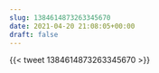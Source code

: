 ```yaml
---
slug: 1384614873263345670
date: 2021-04-20 21:08:05+00:00
draft: false
---
```


{{< tweet 1384614873263345670 >}}
